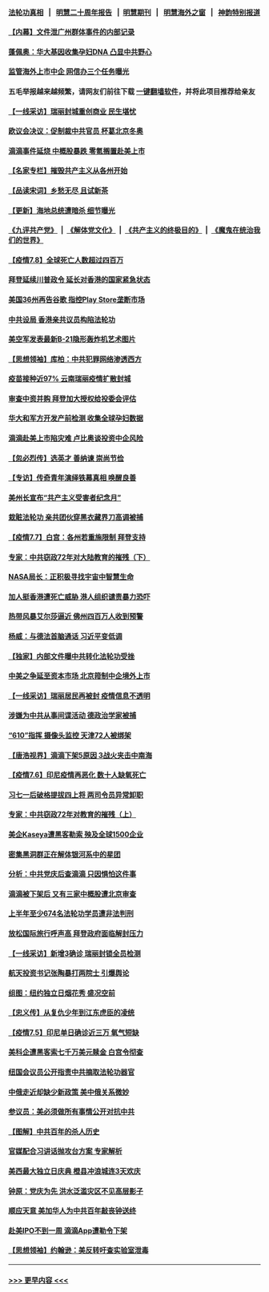 #### [法轮功真相](https://github.com/gfw-breaker/truth/blob/master/README.md?t=0) &nbsp;&nbsp;|&nbsp;&nbsp; [明慧二十周年报告](https://github.com/gfw-breaker/mh-reports/blob/master/README.md?t=0) &nbsp;&nbsp;|&nbsp;&nbsp;[明慧期刊](https://github.com/gfw-breaker/mh-qikan) &nbsp;&nbsp;|&nbsp;&nbsp; [明慧海外之窗](https://github.com/gfw-breaker/mh-news/blob/master/README.md?t=0) &nbsp;&nbsp;|&nbsp;&nbsp; [神韵特别报道](https://github.com/gfw-breaker/mh-news/blob/master/shenyun.md?t=0)
#### [【内幕】文件泄广州群体事件的内部记录](../pages/nf4514/n13072708.md?t=07091251) 
#### [蓬佩奥：华大基因收集孕妇DNA 凸显中共野心](../pages/nf4514/n13077228.md?t=07091251) 
#### [监管海外上市中企 网信办三个任务曝光](../pages/nf4514/n13076992.md?t=07091251) 
#### 五毛举报越来越频繁，请网友们前往下载 [一键翻墙软件](https://github.com/gfw-breaker/ssr-accounts)，并将此项目推荐给亲友
#### [【一线采访】瑞丽封城重创商业 民生堪忧](../pages/nf4514/n13076910.md?t=07091251) 
#### [欧议会决议：促制裁中共官员 杯葛北京冬奥](../pages/nf4514/n13076851.md?t=07091251) 
#### [滴滴事件延烧 中概股暴跌 零氪搁置赴美上市](../pages/nf4514/n13076419.md?t=07091251) 
#### [【名家专栏】摧毁共产主义从各州开始](../pages/nf4514/n13076376.md?t=07091251) 
#### [【品读宋词】乡愁无尽 且试新茶](../pages/nf4514/n13066658.md?t=07091251) 
#### [【更新】海地总统遭暗杀 细节曝光](../pages/nf4514/n13073704.md?t=07091251) 
#### [《九评共产党》](https://github.com/begood0513/9ping.md/blob/master/README.md) &nbsp;|&nbsp; [《解体党文化》](../../../../jtdwh.md/blob/master/README.md)  &nbsp;|&nbsp; [《共产主义的终极目的》](../../../../gczydzjmd.md/blob/master/README.md) &nbsp;|&nbsp; [《魔鬼在统治我们的世界》](../../../../mgztzwmdsj.md/blob/master/README.md) 
#### [【疫情7.8】全球死亡人数超过四百万](../pages/nf4514/n13075928.md?t=07091251) 
#### [拜登延续川普政令 延长对香港的国家紧急状态](../pages/nf4514/n13075981.md?t=07091251) 
#### [美国36州再告谷歌 指控Play Store垄断市场](../pages/nf4514/n13075784.md?t=07091251) 
#### [中共设局 香港亲共议员构陷法轮功](../pages/nf4514/n13074601.md?t=07091251) 
#### [美空军发表最新B-21隐形轰炸机艺术图片](../pages/nf4514/n13074715.md?t=07091251) 
#### [【思想领袖】库柏：中共犯罪网络渗透西方](../pages/nf4514/n13031789.md?t=07091251) 
#### [疫苗接种近97% 云南瑞丽疫情扩散封城](../pages/nf4514/n13074779.md?t=07091251) 
#### [审查中资并购 拜登加大授权给投委会评估](../pages/nf4514/n13074626.md?t=07091251) 
#### [华大和军方开发产前检测 收集全球孕妇数据](../pages/nf4514/n13074462.md?t=07091251) 
#### [滴滴赴美上市陷灾难 卢比奥谈投资中企风险](../pages/nf4514/n13074219.md?t=07091251) 
#### [【忽必烈传】选英才 善纳谏 崇尚节俭](../pages/nf4514/n13053500.md?t=07091251) 
#### [【专访】传奇青年演绎铁幕真相 唤醒良善](../pages/nf4514/n13073090.md?t=07091251) 
#### [美州长宣布“共产主义受害者纪念月”](../pages/nf4514/n13074024.md?t=07091251) 
#### [栽赃法轮功 亲共团伙穿黑衣藏界刀高调被捕](../pages/nf4514/n13073780.md?t=07091251) 
#### [【疫情7.7】白宫：各州若重施限制 拜登支持](../pages/nf4514/n13073459.md?t=07091251) 
#### [专家：中共窃政72年对大陆教育的摧残（下）](../pages/nf4514/n13072674.md?t=07091251) 
#### [NASA局长：正积极寻找宇宙中智慧生命](../pages/nf4514/n13072815.md?t=07091251) 
#### [加人挺香港遭死亡威胁 港人组织谴责暴力恐吓](../pages/nf4514/n13072243.md?t=07091251) 
#### [热带风暴艾尔莎逼近 佛州四百万人收到预警](../pages/nf4514/n13072482.md?t=07091251) 
#### [杨威：与德法首脑通话 习近平变低调](../pages/nf4514/n13072161.md?t=07091251) 
#### [【独家】内部文件曝中共转化法轮功受挫](../pages/nf4514/n13038716.md?t=07091251) 
#### [中美之争延至资本市场 北京箝制中企境外上市](../pages/nf4514/n13072271.md?t=07091251) 
#### [【一线采访】瑞丽居民再被封 疫情信息不透明](../pages/nf4514/n13071978.md?t=07091251) 
#### [涉嫌为中共从事间谍活动 德政治学家被捕](../pages/nf4514/n13071912.md?t=07091251) 
#### [“610”指挥 摄像头监控 天津72人被绑架](../pages/nf4514/n13069798.md?t=07091251) 
#### [【唐浩视界】滴滴下架5原因 3战火夹击中南海](../pages/nf4514/n13071502.md?t=07091251) 
#### [【疫情7.6】印尼疫情再恶化 数十人缺氧死亡](../pages/nf4514/n13071110.md?t=07091251) 
#### [习七一后破格提拔四上将 两司令员异常卸职](../pages/nf4514/n13071237.md?t=07091251) 
#### [专家：中共窃政72年对教育的摧残（上）](../pages/nf4514/n13070711.md?t=07091251) 
#### [美企Kaseya遭黑客勒索 殃及全球1500企业](../pages/nf4514/n13070476.md?t=07091251) 
#### [密集黑洞群正在解体银河系中的星团](../pages/nf4514/n13070410.md?t=07091251) 
#### [分析：中共党庆后查滴滴 只因惧怕这件事](../pages/nf4514/n13070198.md?t=07091251) 
#### [滴滴被下架后 又有三家中概股遭北京审查](../pages/nf4514/n13069184.md?t=07091251) 
#### [上半年至少674名法轮功学员遭非法判刑](../pages/nf4514/n13069232.md?t=07091251) 
#### [放松国际旅行呼声高 拜登政府面临解封压力](../pages/nf4514/n13069503.md?t=07091251) 
#### [【一线采访】新增3确诊 瑞丽封锁全员检测](../pages/nf4514/n13068208.md?t=07091251) 
#### [航天投资书记张陶暴打两院士 引爆舆论](../pages/nf4514/n13068084.md?t=07091251) 
#### [组图：纽约独立日烟花秀 盛况空前](../pages/nf4514/n13067994.md?t=07091251) 
#### [【忠义传】从复仇少年到江东虎臣的凌统](../pages/nf4514/n13061630.md?t=07091251) 
#### [【疫情7.5】印尼单日确诊近三万 氧气短缺](../pages/nf4514/n13068730.md?t=07091251) 
#### [美科企遭黑客索七千万美元赎金 白宫令彻查](../pages/nf4514/n13068453.md?t=07091251) 
#### [纽国会议员公开指责中共摘取法轮功器官](../pages/nf4514/n13067376.md?t=07091251) 
#### [中俄走近却缺少新政策 美中俄关系微妙](../pages/nf4514/n13067468.md?t=07091251) 
#### [参议员：美必须做所有事情公开对抗中共](../pages/nf4514/n13067296.md?t=07091251) 
#### [【图解】中共百年的杀人历史](../pages/nf4514/n13067490.md?t=07091251) 
#### [官媒配合习讲话抛攻台方案 专家解析](../pages/nf4514/n13067229.md?t=07091251) 
#### [美西最大独立日庆典 橙县冲浪城连3天欢庆](../pages/nf4514/n13067190.md?t=07091251) 
#### [钟原：党庆为先 洪水泛滥灾区不见高层影子](../pages/nf4514/n13067045.md?t=07091251) 
#### [顺应天意 美加华人为中共百年敲丧钟送终](../pages/nf4514/n13066942.md?t=07091251) 
#### [赴美IPO不到一周 滴滴App遭勒令下架](../pages/nf4514/n13066826.md?t=07091251) 
#### [【思想领袖】约翰逊：美反转吁查实验室泄毒](../pages/nf4514/n13033632.md?t=07091251) 

----
#### [ >>> 更早内容 <<< ](../indexes/nf4514-earlier.md)
